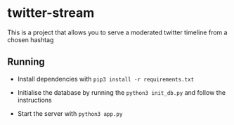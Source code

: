 # twitter-stream

This is a project that allows you to serve a moderated twitter timeline from a chosen hashtag

## Running

-   Install dependencies with `pip3 install -r requirements.txt`

-   Initialise the database by running the `python3 init_db.py` and follow the instructions

-   Start the server with `python3 app.py`
